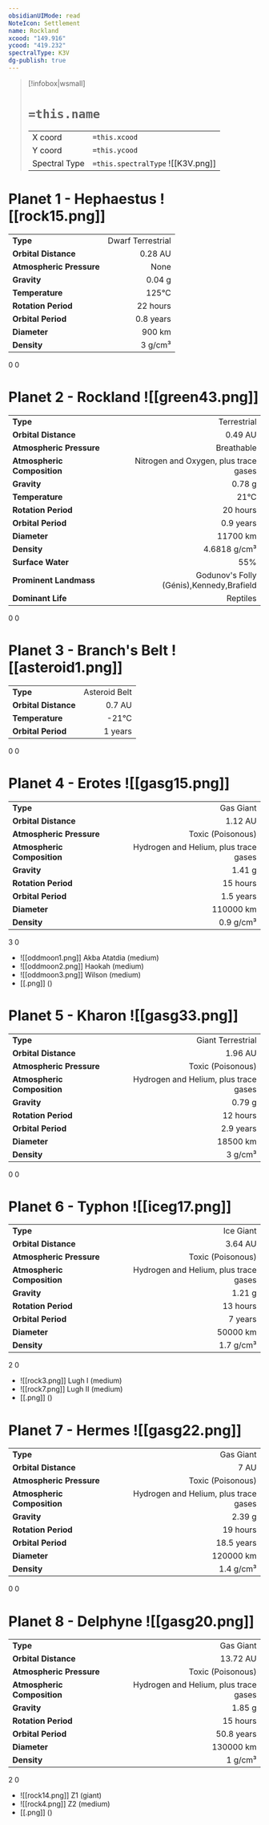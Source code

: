 ```yaml
---
obsidianUIMode: read
NoteIcon: Settlement
name: Rockland
xcood: "149.916"
ycood: "419.232"
spectralType: K3V
dg-publish: true
---
```

> [!infobox|wsmall]
> # `=this.name`
> | | |
> | - | - |
> | X coord | `=this.xcood` |
> | Y coord| `=this.ycood` |
> | Spectral Type | `=this.spectralType` ![[K3V.png]] |

# Planet 1 - Hephaestus ![[rock15.png]]
|                             |                           |
| --------------------------- | -------------------------:|
| **Type**                    |             Dwarf Terrestrial |
| **Orbital Distance**        |   0.28 AU |
| **Atmospheric Pressure**    |       None |
| **Gravity**                 |        0.04 g |
| **Temperature**             |    125°C |
| **Rotation Period**         |  22 hours |
| **Orbital Period** | 0.8 years |
| **Diameter**                |      900 km | 
| **Density**                 |    3 g/cm³ |



0
0



# Planet 2 - Rockland ![[green43.png]]
|                             |                           |
| --------------------------- | -------------------------:|
| **Type**                    |             Terrestrial |
| **Orbital Distance**        |   0.49 AU |
| **Atmospheric Pressure**    |       Breathable |
| **Atmospheric Composition** |      Nitrogen and Oxygen, plus trace gases |
| **Gravity**                 |        0.78 g |
| **Temperature**             |    21°C |
| **Rotation Period**         |  20 hours |
| **Orbital Period** | 0.9 years |
| **Diameter**                |      11700 km | 
| **Density**                 |    4.6818 g/cm³ |
| **Surface Water**           |           55% | 
| **Prominent Landmass**      |         Godunov's Folly (Génis),Kennedy,Brafield | 
| **Dominant Life**           |         Reptiles |



0
0



# Planet 3 - Branch's Belt ![[asteroid1.png]]
|                             |                           |
| --------------------------- | -------------------------:|
| **Type**                    |             Asteroid Belt |
| **Orbital Distance**        |   0.7 AU |
| **Temperature**             |    -21°C |
| **Orbital Period** | 1 years |



0
0



# Planet 4 - Erotes ![[gasg15.png]]
|                             |                           |
| --------------------------- | -------------------------:|
| **Type**                    |             Gas Giant |
| **Orbital Distance**        |   1.12 AU |
| **Atmospheric Pressure**    |       Toxic (Poisonous) |
| **Atmospheric Composition** |      Hydrogen and Helium, plus trace gases |
| **Gravity**                 |        1.41 g |
| **Rotation Period**         |  15 hours |
| **Orbital Period** | 1.5 years |
| **Diameter**                |      110000 km | 
| **Density**                 |    0.9 g/cm³ |



3
0

- ![[oddmoon1.png]] Akba Atatdia (medium)
- ![[oddmoon2.png]] Haokah (medium)
- ![[oddmoon3.png]] Wilson (medium)
- [[.png]]  ()

# Planet 5 - Kharon ![[gasg33.png]]
|                             |                           |
| --------------------------- | -------------------------:|
| **Type**                    |             Giant Terrestrial |
| **Orbital Distance**        |   1.96 AU |
| **Atmospheric Pressure**    |       Toxic (Poisonous) |
| **Atmospheric Composition** |      Hydrogen and Helium, plus trace gases |
| **Gravity**                 |        0.79 g |
| **Rotation Period**         |  12 hours |
| **Orbital Period** | 2.9 years |
| **Diameter**                |      18500 km | 
| **Density**                 |    3 g/cm³ |



0
0



# Planet 6 - Typhon ![[iceg17.png]]
|                             |                           |
| --------------------------- | -------------------------:|
| **Type**                    |             Ice Giant |
| **Orbital Distance**        |   3.64 AU |
| **Atmospheric Pressure**    |       Toxic (Poisonous) |
| **Atmospheric Composition** |      Hydrogen and Helium, plus trace gases |
| **Gravity**                 |        1.21 g |
| **Rotation Period**         |  13 hours |
| **Orbital Period** | 7 years |
| **Diameter**                |      50000 km | 
| **Density**                 |    1.7 g/cm³ |



2
0

- ![[rock3.png]] Lugh I (medium)
- ![[rock7.png]] Lugh II (medium)
- [[.png]]  ()

# Planet 7 - Hermes ![[gasg22.png]]
|                             |                           |
| --------------------------- | -------------------------:|
| **Type**                    |             Gas Giant |
| **Orbital Distance**        |   7 AU |
| **Atmospheric Pressure**    |       Toxic (Poisonous) |
| **Atmospheric Composition** |      Hydrogen and Helium, plus trace gases |
| **Gravity**                 |        2.39 g |
| **Rotation Period**         |  19 hours |
| **Orbital Period** | 18.5 years |
| **Diameter**                |      120000 km | 
| **Density**                 |    1.4 g/cm³ |



0
0



# Planet 8 - Delphyne ![[gasg20.png]]
|                             |                           |
| --------------------------- | -------------------------:|
| **Type**                    |             Gas Giant |
| **Orbital Distance**        |   13.72 AU |
| **Atmospheric Pressure**    |       Toxic (Poisonous) |
| **Atmospheric Composition** |      Hydrogen and Helium, plus trace gases |
| **Gravity**                 |        1.85 g |
| **Rotation Period**         |  15 hours |
| **Orbital Period** | 50.8 years |
| **Diameter**                |      130000 km | 
| **Density**                 |    1 g/cm³ |



2
0

- ![[rock14.png]] Z1 (giant)
- ![[rock4.png]] Z2 (medium)
- [[.png]]  ()

